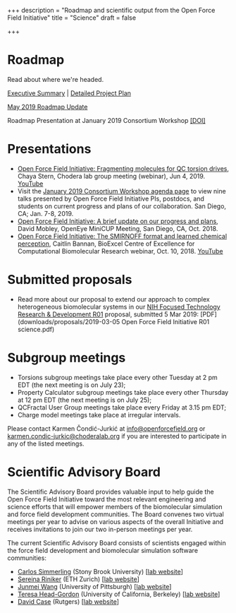 +++
description = "Roadmap and scientific output from the Open Force Field Initiative"
title = "Science"
draft = false

+++

# Roadmap

Read about where we're headed.

[Executive Summary](downloads/roadmap/open-forcefield-summary.pdf) | [Detailed Project Plan](downloads/roadmap/open-forcefield-plan.pdf)

[May 2019 Roadmap Update](downloads/roadmap/roadmap-graphic-may-2019-update.pdf)

Roadmap Presentation at January 2019 Consortium Workshop [[DOI]](http://doi.org/10.5281/zenodo.3228414)

# Presentations

- [Open Force Field Initiative: Fragmenting molecules for QC torsion drives](http://doi.org/10.5281/zenodo.3238643), Chaya Stern, Chodera lab group meeting (webinar), Jun 4, 2019. [YouTube](https://youtu.be/afZp538VpMA)
- Visit the [January 2019 Consortium Workshop agenda page](https://openforcefield.org/news/jan-2019-meeting-agenda/) to view nine talks presented by Open Force Field Initiative PIs, postdocs, and students on current progress and plans of our collaboration.  San Diego, CA; Jan. 7-8, 2019.
- [Open Force Field Initiative: A brief update on our progress and plans](http://dx.doi.org/10.13140/RG.2.2.21679.38569), David Mobley, OpenEye MiniCUP Meeting, San Diego, CA, Oct. 2018.
- [Open Force Field Initiative: The SMIRNOFF format and learned chemical perception](https://bioexcel.eu/open-force-field-initiative-the-smirnoff-format-and-learned-chemical-perception/), Caitlin Bannan, BioExcel Centre of Excellence for Computational Biomolecular Research webinar, Oct. 10, 2018. [YouTube](https://youtu.be/0S9Pj33IVk0)

# Submitted proposals

- Read more about our proposal to extend our approach to complex heterogeneous biomolecular systems in our [NIH Focused Technology Research & Development R01](https://grants.nih.gov/grants/guide/pa-files/PAR-17-045.html) proposal, submitted 5 Mar 2019: [PDF](downloads/proposals/2019-03-05 Open Force Field Initiative R01 science.pdf)

# Subgroup meetings

- Torsions subgroup meetings take place every other Tuesday at 2 pm EDT (the next meeting is on July 23);
- Property Calculator subgroup meetings take place every other Thursday at 12 pm EDT (the next meeting is on July 25);
- QCFractal User Group meetings take place every Friday at 3.15 pm EDT;
- Charge model meetings take place at irregular intervals.

Please contact Karmen Čondić-Jurkić at [info@openforcefield.org](mailto:info@openforcefield.org) or [karmen.condic-jurkic@choderalab.org](mailto:karmen.condic-jurkic@choderalab.org) if you are interested to participate in any of the listed meetings.

# Scientific Advisory Board

The Scientific Advisory Board provides valuable input to help guide the Open Force Field Initiative toward the most relevant engineering and science efforts that will empower members of the biomolecular simulation and force field development communities.
The Board convenes two virtual meetings per year to advise on various aspects of the overall Initiative and receives invitations to join our two in-person meetings per year.

The current Scientific Advisory Board consists of scientists engaged within the force field development and biomolecular simulation software communities:

* [Carlos Simmerling](https://www.stonybrook.edu/commcms/chemistry/faculty/simmerling.carlos.html) (Stony Brook University) [[lab website](http://laufercenter.stonybrook.edu/simmerling/Home)]
* [Sereina Riniker](TIwNjc3.TGlzdC8xNDkzLC04NTQ1MTI4MDM=.html) (ETH Zurich) [[lab website](https://riniker.ethz.ch/)]
* [Junmei Wang](https://www.pharmacy.pitt.edu/directory/profile.php?profile=1639) (University of Pittsburgh) [[lab website](https://mulan.pharmacy.pitt.edu/)]
* [Teresa Head-Gordon](https://chemistry.berkeley.edu/faculty/chem/teresa-head-gordon) (University of California, Berkeley) [[lab website](https://thglab.berkeley.edu/)]
* [David Case](https://rutchem.rutgers.edu/people/faculty-bio/130-case-david) (Rutgers) [[lab website](http://casegroup.rutgers.edu/)]
